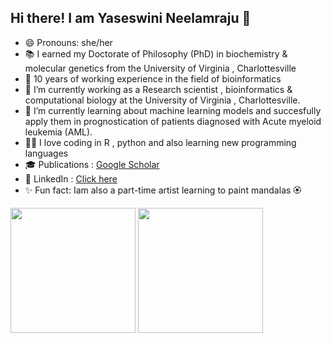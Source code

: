 ## Hi there! I am  Yaseswini Neelamraju :wave:

- 😄 Pronouns: she/her
- :books: I earned my Doctorate of Philosophy (PhD) in biochemistry & molecular genetics from the University of Virginia , Charlottesville
- :office: 10 years of working experience in the field of bioinformatics 
- 🔭 I’m currently working as a Research scientist , bioinformatics & computational biology at the University of Virginia , Charlottesville. 
- 🌱 I’m currently learning about machine learning models and succesfully apply them in prognostication of patients diagnosed with Acute myeloid leukemia (AML).
- :woman_technologist: I love coding in R , python and also learning new programming languages
- :mortar_board: Publications : [Google Scholar](https://scholar.google.com/citations?user=wzrrprAAAAAJ&hl=en&oi=ao)
- :handshake: LinkedIn : [Click here](www.linkedin.com/in/yaseswini-neelamraju-phd-14b7ba29)
- :sparkles: Fun fact: Iam also a part-time artist learning to paint mandalas :rosette: 

<div>
  <img src="https://github-readme-stats.vercel.app/api?username=Yaseswini&show_icons=true&theme=radical" height="200" />
  <img src="https://github-readme-stats.vercel.app/api/top-langs/?username=Yaseswini&layout=compact&theme=radical" height="200" />
</div>


<!--
**Yaseswini/Yaseswini** is a ✨ _special_ ✨ repository because its `README.md` (this file) appears on your GitHub profile.

Here are some ideas to get you started:

- 🔭 I’m currently working on ...>
- 🌱 I’m currently learning ...
- 👯 I’m looking to collaborate on ...
- 🤔 I’m looking for help with ...
- 💬 Ask me about ...
- 📫 How to reach me: ...
- 😄 Pronouns: ...
- ⚡ Fun fact: ...

-->
